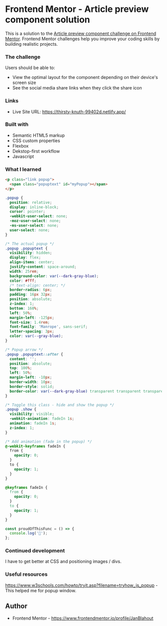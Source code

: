 # Frontend Mentor - Article preview component solution

This is a solution to the [Article preview component challenge on Frontend Mentor](https://www.frontendmentor.io/challenges/article-preview-component-dYBN_pYFT). Frontend Mentor challenges help you improve your coding skills by building realistic projects.

### The challenge

Users should be able to:

- View the optimal layout for the component depending on their device's screen size
- See the social media share links when they click the share icon

### Links

- Live Site URL: https://thirsty-knuth-99402d.netlify.app/

### Built with

- Semantic HTML5 markup
- CSS custom properties
- Flexbox
- Dekstop-first workflow
- Javascript

### What I learned

```html
<p class="link popup">
  <span class="popuptext" id="myPopup"></span>
</p>
```

```css
.popup {
  position: relative;
  display: inline-block;
  cursor: pointer;
  -webkit-user-select: none;
  -moz-user-select: none;
  -ms-user-select: none;
  user-select: none;
}

/* The actual popup */
.popup .popuptext {
  visibility: hidden;
  display: flex;
  align-items: center;
  justify-content: space-around;
  width: 25rem;
  background-color: var(--dark-gray-blue);
  color: #fff;
  /* text-align: center; */
  border-radius: 6px;
  padding: 16px 32px;
  position: absolute;
  z-index: 1;
  bottom: 160%;
  left: 50%;
  margin-left: -125px;
  font-size: 1.4rem;
  font-family: 'Manrope', sans-serif;
  letter-spacing: 3px;
  color: var(--gray-blue);
}

/* Popup arrow */
.popup .popuptext::after {
  content: '';
  position: absolute;
  top: 100%;
  left: 50%;
  margin-left: -10px;
  border-width: 10px;
  border-style: solid;
  border-color: var(--dark-gray-blue) transparent transparent transparent;
}

/* Toggle this class - hide and show the popup */
.popup .show {
  visibility: visible;
  -webkit-animation: fadeIn 1s;
  animation: fadeIn 1s;
  z-index: 1;
}

/* Add animation (fade in the popup) */
@-webkit-keyframes fadeIn {
  from {
    opacity: 0;
  }
  to {
    opacity: 1;
  }
}

@keyframes fadeIn {
  from {
    opacity: 0;
  }
  to {
    opacity: 1;
  }
}
```

```js
const proudOfThisFunc = () => {
  console.log('🎉');
};
```

### Continued development

I have to get better at CSS and positioning images / divs.

### Useful resources

https://www.w3schools.com/howto/tryit.asp?filename=tryhow_js_popup - This helped me for popup window.

## Author

- Frontend Mentor - https://www.frontendmentor.io/profile/JanBlahout
